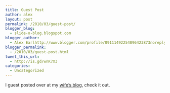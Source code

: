 ```yaml
---
title: Guest Post
author: alex
layout: post
permalink: /2010/03/guest-post/
blogger_blog:
  - slide-o-blog.blogspot.com
blogger_author:
  - Alex Earlhttp://www.blogger.com/profile/09111492254896423873noreply@blogger.com
blogger_permalink:
  - /2010/03/guest-post.html
tweet_this_url:
  - http://is.gd/wnK7X3
categories:
  - Uncategorized
---
```

I guest posted over at my [wife’s blog][1], check it out.



 [1]: http://uniquety.blogspot.com